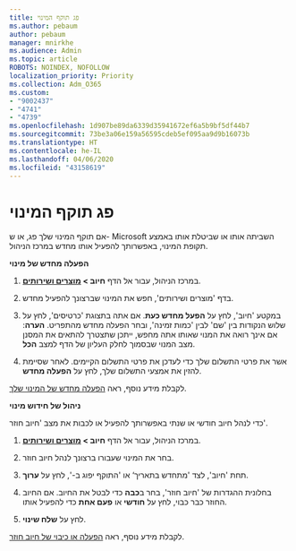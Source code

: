 ```yaml
---
title: פג תוקף המינוי
ms.author: pebaum
author: pebaum
manager: mnirkhe
ms.audience: Admin
ms.topic: article
ROBOTS: NOINDEX, NOFOLLOW
localization_priority: Priority
ms.collection: Adm_O365
ms.custom:
- "9002437"
- "4741"
- "4739"
ms.openlocfilehash: 1d907be89da6339d35941672ef6a5b9bf5df44b7
ms.sourcegitcommit: 73be3a06e159a56595cdeb5ef095aa9d9b16073b
ms.translationtype: HT
ms.contentlocale: he-IL
ms.lasthandoff: 04/06/2020
ms.locfileid: "43158619"
---
```

# <a name="subscription-expired"></a>פג תוקף המינוי

אם תוקף המינוי שלך פג, או ש- Microsoft השביתה אותו או שביטלת אותו באמצע תקופת המינוי, באפשרותך להפעיל אותו מחדש במרכז הניהול.

**הפעלה מחדש של מינוי**

1. במרכז הניהול, עבור אל הדף **חיוב > [מוצרים ושירותים](https://go.microsoft.com/fwlink/p/?linkid=842054)**.

2. בדף 'מוצרים ושירותים', חפש את המינוי שברצונך להפעיל מחדש.

3. במקטע 'חיוב', לחץ על **הפעל מחדש כעת**.  אם אתה בתצוגת 'כרטיסים', לחץ על שלוש הנקודות בין 'שם' לבין 'כמות זמינה', ובחר הפעלה מחדש מהתפריט. **הערה**: אם אינך רואה את המנוי שאותו אתה מחפש, ייתכן שתצטרך להתאים את המסנן מצב המנוי שבסמוך לחלק העליון של הדף למצב **הכל**.

4. אשר את פרטי התשלום שלך כדי לעדכן את פרטי התשלום הקיימים. לאחר שסיימת להזין את אמצעי התשלום שלך, לחץ על **הפעלה מחדש**.

לקבלת מידע נוסף, ראה [הפעלה מחדש של המינוי שלך](https://docs.microsoft.com/office365/admin/subscriptions-and-billing/reactivate-your-subscription).

**ניהול של חידוש מינוי**

כדי לנהל חיוב חודשי או שנתי באפשרותך להפעיל או לכבות את מצב 'חיוב חוזר'.

1. במרכז הניהול, עבור אל הדף **חיוב > [מוצרים ושירותים](https://go.microsoft.com/fwlink/p/?linkid=842054)**.

2. בחר את המינוי שעבורו ברצונך לנהל חיוב חוזר. 

3. תחת 'חיוב', לצד 'מתחדש בתאריך‘ או 'התוקף יפוג ב-', לחץ על **ערוך**.

4. בחלונית ההגדרות של 'חיוב חוזר', בחר ב**כבה** כדי לבטל את החיוב. אם החיוב החוזר כבר כבוי, לחץ על **חודשי** או **פעם אחת** כדי להפעיל אותו. 

5. לחץ על **שלח שינוי**.

לקבלת מידע נוסף, ראה [הפעלה או כיבוי של חיוב חוזר](https://docs.microsoft.com/office365/admin/subscriptions-and-billing/renew-your-subscription#turn-recurring-billing-off-or-on).
